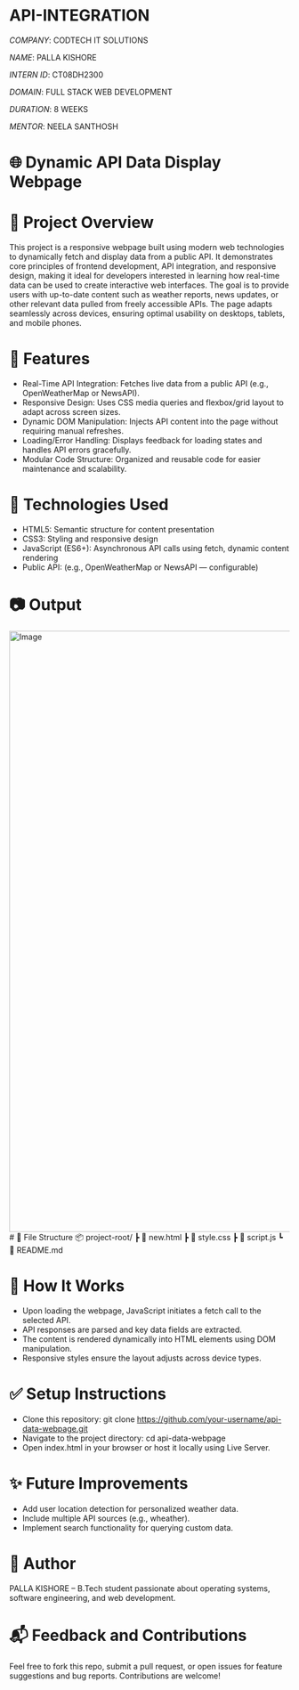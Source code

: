 # API-INTEGRATION

*COMPANY*: CODTECH IT SOLUTIONS

*NAME*: PALLA KISHORE

*INTERN ID*: CT08DH2300

*DOMAIN*: FULL STACK WEB DEVELOPMENT

*DURATION*: 8 WEEKS

*MENTOR*: NEELA SANTHOSH

# 🌐 Dynamic API Data Display Webpage
# 📌 Project Overview
This project is a responsive webpage built using modern web technologies to dynamically fetch and display data from a public API. It demonstrates core principles of frontend development, API integration, and responsive design, making it ideal for developers interested in learning how real-time data can be used to create interactive web interfaces.
The goal is to provide users with up-to-date content such as weather reports, news updates, or other relevant data pulled from freely accessible APIs. The page adapts seamlessly across devices, ensuring optimal usability on desktops, tablets, and mobile phones.
# 🚀 Features
- Real-Time API Integration: Fetches live data from a public API (e.g., OpenWeatherMap or NewsAPI).
- Responsive Design: Uses CSS media queries and flexbox/grid layout to adapt across screen sizes.
- Dynamic DOM Manipulation: Injects API content into the page without requiring manual refreshes.
- Loading/Error Handling: Displays feedback for loading states and handles API errors gracefully.
- Modular Code Structure: Organized and reusable code for easier maintenance and scalability.
# 🔧 Technologies Used
- HTML5: Semantic structure for content presentation
- CSS3: Styling and responsive design
- JavaScript (ES6+): Asynchronous API calls using fetch, dynamic content rendering
- Public API: (e.g., OpenWeatherMap or NewsAPI — configurable)
# 📷 Output
<img width="1920" height="1080" alt="Image" src="https://github.com/user-attachments/assets/850ed21c-5345-432b-a283-1b5d2c660b45" />
# 📁 File Structure
📦 project-root/
 ┣ 📄 new.html
 ┣ 📄 style.css
 ┣ 📄 script.js
 ┗ 📄 README.md


# 📖 How It Works
- Upon loading the webpage, JavaScript initiates a fetch call to the selected API.
- API responses are parsed and key data fields are extracted.
- The content is rendered dynamically into HTML elements using DOM manipulation.
- Responsive styles ensure the layout adjusts across device types.
# ✅ Setup Instructions
- Clone this repository:
git clone https://github.com/your-username/api-data-webpage.git
- Navigate to the project directory:
cd api-data-webpage
- Open index.html in your browser or host it locally using Live Server.
# ✨ Future Improvements
- Add user location detection for personalized weather data.
- Include multiple API sources (e.g., wheather).
- Implement search functionality for querying custom data.
# 👤 Author
PALLA KISHORE – B.Tech student passionate about operating systems, software engineering, and web development.
# 📬 Feedback and Contributions
Feel free to fork this repo, submit a pull request, or open issues for feature suggestions and bug reports. Contributions are welcome!

